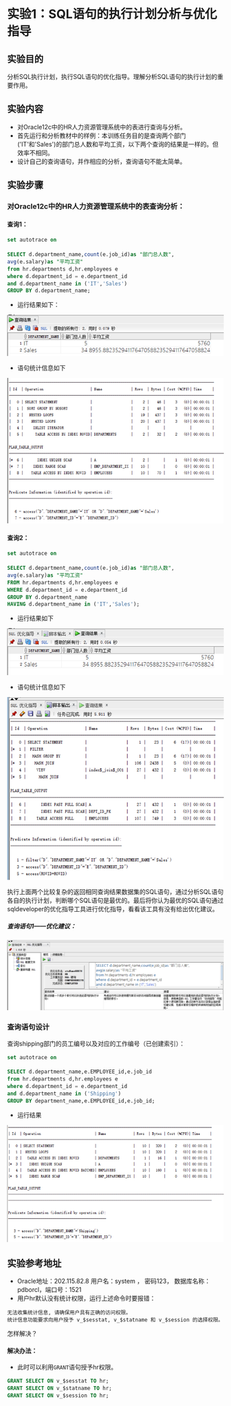 # 实验1：SQL语句的执行计划分析与优化指导

## 实验目的

分析SQL执行计划，执行SQL语句的优化指导。理解分析SQL语句的执行计划的重要作用。

## 实验内容

- 对Oracle12c中的HR人力资源管理系统中的表进行查询与分析。
- 首先运行和分析教材中的样例：本训练任务目的是查询两个部门('IT'和'Sales')的部门总人数和平均工资，以下两个查询的结果是一样的。但效率不相同。
- 设计自己的查询语句，并作相应的分析，查询语句不能太简单。

## 实验步骤

### 对Oracle12c中的HR人力资源管理系统中的表查询分析：

#### 查询1：

```sql
set autotrace on

SELECT d.department_name,count(e.job_id)as "部门总人数",
avg(e.salary)as "平均工资"
from hr.departments d,hr.employees e
where d.department_id = e.department_id
and d.department_name in ('IT','Sales')
GROUP BY d.department_name;
```

- 运行结果如下：

![test1_first](https://raw.githubusercontent.com/RGWT/All-picture/master/20210316204635.png)


- 语句统计信息如下

![test1_1_output](https://raw.githubusercontent.com/RGWT/All-picture/master/20210316204040.png)



#### 查询2：

```sql
set autotrace on

SELECT d.department_name,count(e.job_id)as "部门总人数",
avg(e.salary)as "平均工资"
FROM hr.departments d,hr.employees e
WHERE d.department_id = e.department_id
GROUP BY d.department_name
HAVING d.department_name in ('IT','Sales');
```

- 运行结果如下

![test1_second](https://raw.githubusercontent.com/RGWT/All-picture/master/20210316204053.png)

- 语句统计信息如下

![test1_2_output](https://raw.githubusercontent.com/RGWT/All-picture/master/20210316204214.png)



​		执行上面两个比较复杂的返回相同查询结果数据集的SQL语句，通过分析SQL语句各自的执行计划，判断哪个SQL语句是最优的。最后将你认为最优的SQL语句通过sqldeveloper的优化指导工具进行优化指导，看看该工具有没有给出优化建议。



##### 查询语句1——优化建议：

![test1_1_optimization](https://raw.githubusercontent.com/RGWT/All-picture/master/20210316204815.png)



### 查询语句设计

查询shipping部门的员工编号以及对应的工作编号（已创建索引）：

```sql
set autotrace on

SELECT d.department_name,e.EMPLOYEE_id,e.job_id
from hr.departments d,hr.employees e
where d.department_id = e.department_id
and d.department_name in ('Shipping')
GROUP BY department_name,e.EMPLOYEE_id,e.job_id;
```

- 运行结果

![test1_1_me_output](https://raw.githubusercontent.com/RGWT/All-picture/master/20210316204257.png)



## 实验参考地址

- Oracle地址：202.115.82.8 用户名：system ， 密码123， 数据库名称：pdborcl，端口号：1521
- 用户hr默认没有统计权限，运行上述命令时要报错：

```
无法收集统计信息, 请确保用户具有正确的访问权限。
统计信息功能要求向用户授予 v_$sesstat, v_$statname 和 v_$session 的选择权限。
```

怎样解决？



#### 解决办法：

- 此时可以利用`GRANT`语句授予hr权限。


```SQL
GRANT SELECT ON v_$sesstat TO hr;
GRANT SELECT ON v_$statname TO hr;
GRANT SELECT ON v_$session TO hr;
```

